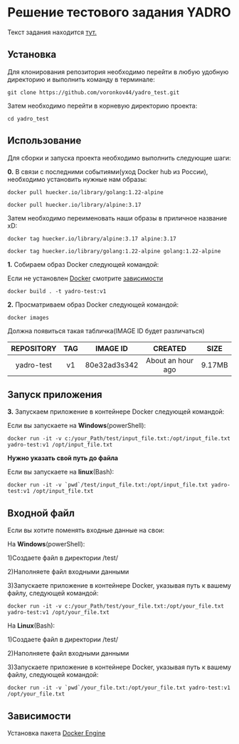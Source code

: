 # **Решение тестового задания YADRO**
Текст задания находится [тут.](https://docs.google.com/document/d/10BTFT11sPh6iAW3Iu6CfXPUsXCwNeLeX/edit?usp=sharing&ouid=109575002357503548475&rtpof=true&sd=true)
## **Установка**
Для клонирования репозитория необходимо перейти в любую удобную директорию и выполнить команду в терминале:

```no-highlight
git clone https://github.com/voronkov44/yadro_test.git
```

Затем необходимо перейти в корневую директорию проекта:

```no-highlight
cd yadro_test
```

## **Использование**

Для сборки и запуска проекта необходимо выполнить следующие шаги:

**0.** В связи с последними событиями(уход Docker hub из России), необходимо установить нужные нам образы:

```no-highlight
docker pull huecker.io/library/golang:1.22-alpine
```

```no-highlight
docker pull huecker.io/library/alpine:3.17
```

Затем необходимо переименовать наши образы в приличное название xD:

```no-highlight
docker tag huecker.io/library/alpine:3.17 alpine:3.17
```

```no-highlight
docker tag huecker.io/library/golang:1.22-alpine golang:1.22-alpine
```

**1.** Собираем образ Docker следующей командой:

Если не установлен [Docker](https://docs.docker.com/) смотрите [зависимости](https://github.com/voronkov44/yadro_test/blob/main/README.md#%D0%B7%D0%B0%D0%B2%D0%B8%D1%81%D0%B8%D0%BC%D0%BE%D1%81%D1%82%D0%B8)

```no-highlight
docker build . -t yadro-test:v1
```

**2.** Просматриваем образ Docker следующей командой:

```no-highlight
docker images
```

Должна появиться такая табличка(IMAGE ID будет различаться)


| REPOSITORY    | TAG        | IMAGE ID           |  CREATED          |  SIZE  | 
| :-----------: |:----------:| :----------------: | :---------------: | :----: |
| yadro-test    | v1         | 80e32ad3s342       | About an hour ago | 9.17MB |


## **Запуск приложения**

**3.** Запускаем приложение в контейнере Docker следующей командой:

Если вы запускаете на **Windows**(powerShell):
```no-highlight
docker run -it -v c:/your_Path/test/input_file.txt:/opt/input_file.txt yadro-test:v1 /opt/input_file.txt
```

**Нужно указать свой путь до файла**


Если вы запускаете на **linux**(Bash):
```no-highlight
docker run -it -v `pwd`/test/input_file.txt:/opt/input_file.txt yadro-test:v1 /opt/input_file.txt
```


## **Входной файл**

Если вы хотите поменять входные данные на свои:

На **Windows**(powerShell):

1)Cоздаете файл в директории /test/

2)Наполняете файл входными данными

3)Запускаете приложение в контейнере Docker, указывая путь к вашему файлу, следующей командой:

```no-highlight
docker run -it -v c:/your_Path/test/your_file.txt:/opt/your_file.txt yadro-test:v1 /opt/your_file.txt
```

На **Linux**(Bash):

1)Cоздаете файл в директории /test/

2)Наполняете файл входными данными

3)Запускаете приложение в контейнере Docker, указывая путь к вашему файлу, следующей командой:

```no-highlight
docker run -it -v `pwd`/your_file.txt:/opt/your_file.txt yadro-test:v1 /opt/your_file.txt

```

## **Зависимости**
Установка пакета [Docker Engine](https://docs.docker.com/engine/install/)










